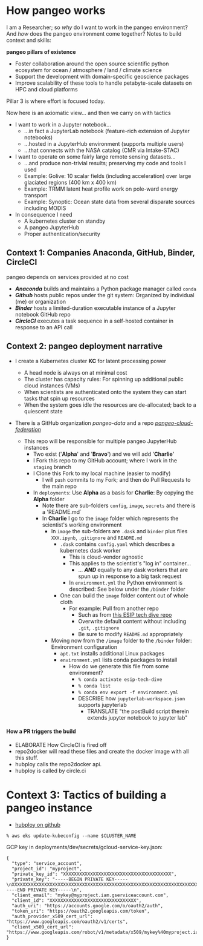 # How pangeo works

I am a Researcher; so *why* do I want to work in the pangeo environment? 
And *how* does the pangeo environment come together? Notes to build context and skills: 

**pangeo pillars of existence**

- Foster collaboration around the open source scientific python ecosystem for ocean / atmosphere / land / climate science
- Support the development with domain-specific geoscience packages
- Improve scalability of these tools to handle petabyte-scale datasets on HPC and cloud platforms 


Pillar 3 is where effort is focused today. 


Now here is an axiomatic view... and then we carry on with tactics

- I want to work in a Jupyter notebook...
  - ...in fact a JupyterLab notebook (feature-rich extension of Jupyter notebooks)
  - ...hosted in a JupyterHub environment (supports multiple users)
  - ...that connects with the NASA catalog (CMR via Intake-STAC)
- I want to operate on some fairly large remote sensing datasets...
  - ...and produce non-trivial results; preserving my code and tools I used
  - Example: Golive: 10 scalar fields (including acceleration) over large glaciated regions (400 km x 400 km)
  - Example: TRMM latent heat profile work on pole-ward energy transport
  - Example: Synoptic: Ocean state data from several disparate sources including MODIS
- In consequence I need 
  - A kubernetes cluster on standby
  - A pangeo JupyterHub 
  - Proper authentication/security
  
  
## Context 1: Companies Anaconda, GitHub, Binder, CircleCI


pangeo depends on services provided at no cost


- ***Anaconda*** builds and maintains a Python package manager called `conda`
- ***Github*** hosts public repos under the git system: Organized by individual (me) or organization
- ***Binder*** hosts a limited-duration executable instance of a Jupyter notebook GitHub repo
- ***CircleCI*** executes a task sequence in a self-hosted container in response to an API call


## Context 2: pangeo deployment narrative 

- I create a Kubernetes cluster **KC** for latent processing power 
  - A head node is always on at minimal cost
  - The cluster has capacity rules: For spinning up additional public cloud instances (VMs)
  - When scientists are authenticated onto the system they can start tasks that spin up resources
  - When the system goes idle the resources are de-allocated; back to a quiescent state
  
  
- There is a GitHub organization *pangeo-data* and a repo [*pangeo-cloud-federation*](https://github.com/Element84/pangeo-deployment) 
  - This repo will be responsible for multiple pangeo JupyterHub instances
    - Two exist ('**Alpha**' and '**Bravo**') and we will add '**Charlie**'
    - I Fork this repo to my GitHub account; where I work in the `staging` branch
    - I Clone this Fork to my local machine (easier to modify) 
      - I will `push` commits to my Fork; and then do Pull Requests to the main repo
    - In `deployments`: Use **Alpha** as a basis for **Charlie**: By copying the **Alpha** folder
      - Note there are sub-folders `config`, `image`, `secrets` and there is a 'README.md`
      - In **Charlie** I go to the `image` folder which represents the scientist's working environment
        - In `image` the sub-folders are `.dask` and `binder` plus files `XXX.ipynb`, `.gitignore` and `README.md`
          - `.dask` contains `config.yaml` which describes a kubernetes dask worker 
            - This is cloud-vendor agnostic
            - This applies to the scientist's "log in" container...
              - ... ***AND*** equally to any dask workers that are spun up in response to a big task request
            - In `environment.yml` the Python environment is described: See below under the `/binder` folder
          - One can  build the `image` folder content out of whole cloth
            - For example: Pull from another repo
              - Such as from [this ESIP tech dive repo](https://github.com/scottyhq/esip-tech-dive)
              - Overwrite default content without including `.git`, `.gitignore`
              - Be sure to modify `README.md` appropriately
        - Moving now from the `/image` folder to the `/binder` folder: Environment configuration
          - `apt.txt` installs additional Linux packages
          - `environment.yml` lists conda packages to install
            - How do we generate this file from some environment?
              - `% conda activate esip-tech-dive`
              - `% conda list`
              - `% conda env export -f environment.yml`
              - DESCRIBE how `jupyterlab-workspace.json` supports jupyterlab 
                - TRANSLATE "the postBuild script therein extends jupyter notebook to jupyter lab"

#### How a PR triggers the build
- ELABORATE How CircleCI is fired off
- repo2docker will read these files and create the docker image with all this stuff. 
- hubploy calls the repo2docker api. 
- hubploy is called by circle.ci


# Context 3: Tactics of building a pangeo instance


* [hubploy on github](https://github.com/yuvipanda/hubploy)

```
% aws eks update-kubeconfig --name $CLUSTER_NAME
```

GCP key in deployments/dev/secrets/gcloud-service-key.json:

```
{
  "type": "service_account",
  "project_id": "myproject",
  "private_key_id": "XXXXXXXXXXXXXXXXXXXXXXXXXXXXXXXXXXXXXXXX",
  "private_key": "-----BEGIN PRIVATE KEY-----\nXXXXXXXXXXXXXXXXXXXXXXXXXXXXXXXXXXXXXXXXXXXXXXXXXXXXXXXXXXXXXXXXXXXXXXXXXXXXXXXXXXXXXXXX\n-----END PRIVATE KEY-----\n",
  "client_email": "mykey@myproject.iam.gserviceaccount.com",
  "client_id": "XXXXXXXXXXXXXXXXXXXXXXXXXXXXXXXX",
  "auth_uri": "https://accounts.google.com/o/oauth2/auth",
  "token_uri": "https://oauth2.googleapis.com/token",
  "auth_provider_x509_cert_url": "https://www.googleapis.com/oauth2/v1/certs",
  "client_x509_cert_url": "https://www.googleapis.com/robot/v1/metadata/x509/mykey%40myproject.iam.gserviceaccount.com"
}
```
